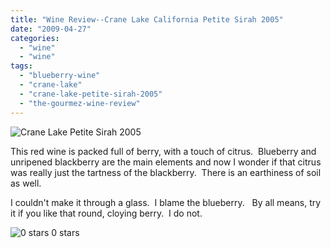 ```yaml
---
title: "Wine Review--Crane Lake California Petite Sirah 2005"
date: "2009-04-27"
categories:
  - "wine"
  - "wine"
tags:
  - "blueberry-wine"
  - "crane-lake"
  - "crane-lake-petite-sirah-2005"
  - "the-gourmez-wine-review"
---
```


![](http://www.rebeccagomezfarrell.com/gourmez/photos/IMG_2135forblog.jpg "Crane Lake Petite Sirah 2005")

This red wine is packed full of berry, with a touch of citrus.  Blueberry and unripened blackberry are the main elements and now I wonder if that citrus was really just the tartness of the blackberry.  There is an earthiness of soil as well.

I couldn't make it through a glass.  I blame the blueberry.   By all means, try it if you like that round, cloying berry.  I do not.




<div class="caption">

![0 stars](http://www.rebeccagomezfarrell.com/wp-content/uploads/2009/04/rating_mushroom1.gif "rating_mushroom1") 0 stars</div>

